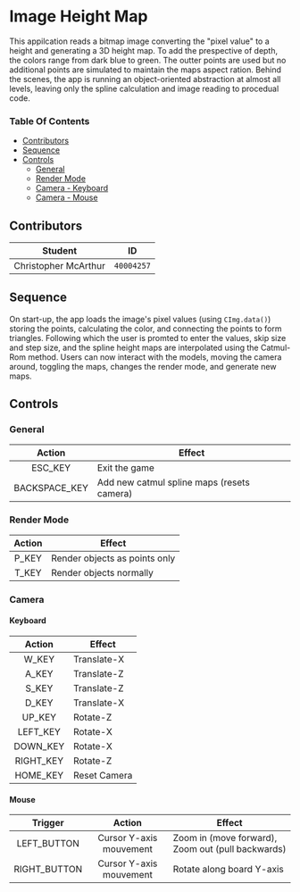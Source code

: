 # Image Height Map
This appilcation reads a bitmap image converting the "pixel value" to a height and generating a 3D height map. To add the prespective of depth, the colors range from dark blue to green. The outter points are used but no additional points are simulated to maintain the maps aspect ration. Behind the scenes, the app is running an object-oriented abstraction at almost all levels, leaving only the spline calculation and image reading to procedual code.

### Table Of Contents
* [Contributors](#contributors)
* [Sequence](#sequence)
* [Controls](#controls)
  + [General](#general)
  + [Render Mode](#render-mode)
  + [Camera - Keyboard](#keyboard)
  + [Camera - Mouse](#mouse)
  
## Contributors
**Student** | **ID**
:---:| ---
Christopher McArthur | `40004257`

## Sequence
On start-up, the app loads the image's pixel values (using `CImg.data()`) storing the points, calculating the color, and connecting the points to form triangles. Following which the user is promted to enter the values, skip size and step size, and the spline height maps are interpolated using the Catmul-Rom method. Users can now interact with the models, moving the camera around, toggling the maps, changes the render mode, and generate new maps.

## Controls

### General
**Action** | **Effect**
:---:| ---
ESC_KEY | Exit the game
BACKSPACE_KEY | Add new catmul spline maps (resets camera)

### Render Mode
**Action** | **Effect**
:---:| ---
P_KEY | Render objects as points only
T_KEY | Render objects normally

### Camera

#### Keyboard
**Action** | **Effect**
:---:| ---
W_KEY | Translate-X
A_KEY | Translate-Z
S_KEY | Translate-Z
D_KEY | Translate-X
UP_KEY | Rotate-Z
LEFT_KEY | Rotate-X
DOWN_KEY | Rotate-X
RIGHT_KEY | Rotate-Z
HOME_KEY | Reset Camera

#### Mouse
**Trigger** | **Action** | **Effect**
:---: | :---: | ---
LEFT_BUTTON | Cursor Y-axis mouvement | Zoom in (move forward), Zoom out (pull backwards)
RIGHT_BUTTON | Cursor Y-axis mouvement | Rotate along board Y-axis
